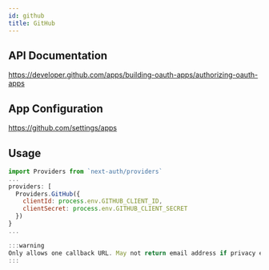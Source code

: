 ```yaml
---
id: github
title: GitHub
---
```


## API Documentation

<https://developer.github.com/apps/building-oauth-apps/authorizing-oauth-apps>

## App Configuration

<https://github.com/settings/apps>

## Usage

```js
import Providers from `next-auth/providers`
...
providers: [
  Providers.GitHub({
    clientId: process.env.GITHUB_CLIENT_ID,
    clientSecret: process.env.GITHUB_CLIENT_SECRET
  })
}
...

:::warning
Only allows one callback URL. May not return email address if privacy enabled. 
:::